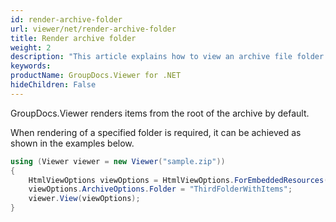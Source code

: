 ```yaml
---
id: render-archive-folder
url: viewer/net/render-archive-folder
title: Render archive folder
weight: 2
description: "This article explains how to view an archive file folder with GroupDocs.Viewer within your .NET applications."
keywords: 
productName: GroupDocs.Viewer for .NET
hideChildren: False
---
```

GroupDocs.Viewer renders items from the root of the archive by default.

When rendering of a specified folder is required, it can be achieved as shown in the examples below.

```csharp
using (Viewer viewer = new Viewer("sample.zip"))
{
    HtmlViewOptions viewOptions = HtmlViewOptions.ForEmbeddedResources();
    viewOptions.ArchiveOptions.Folder = "ThirdFolderWithItems";
    viewer.View(viewOptions);
}
```



